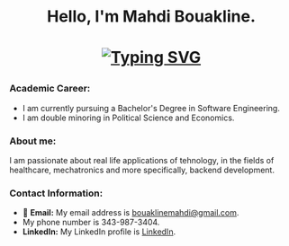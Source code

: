 <h1 align="center">
Hello, I'm Mahdi Bouakline.
<h1>

<p align="center">
  <!-- <img src="https://readme-typing-svg.herokuapp.com?size=30&color=808080&center=true&vCenter=true&lines=Software+Developer"> -->
  <a href="https://git.io/typing-svg"><img src="https://readme-typing-svg.demolab.com?font=Fira+Code&size=30&pause=1000&color=808080&center=true&width=600&lines=Software+Engineer" alt="Typing SVG" /></a>
 </p>

### Academic Career:
- I am currently pursuing a Bachelor's Degree in Software Engineering. 
- I am double minoring in Political Science and Economics.

### About me:
I am passionate about real life applications of tehnology, in the fields of healthcare, mechatronics and more specifically, backend development.

### Contact Information:
- :email: **Email:** My email address is bouaklinemahdi@gmail.com.
- My phone number is 343-987-3404.
- **LinkedIn:** My LinkedIn profile is [LinkedIn](www.linkedin.com/in/mahdi-bouakline-1a06b3120).
  
<!--
**BouaklineMahdi/BouaklineMahdi** is a ✨ _special_ ✨ repository because its `README.md` (this file) appears on your GitHub profile.

Here are some ideas to get you started:

- 🔭 I’m currently working on ...
- 🌱 I’m currently learning ...
- 👯 I’m looking to collaborate on ...
- 🤔 I’m looking for help with ...
- 💬 Ask me about ...
- 📫 How to reach me: ...
- 😄 Pronouns: ...
- ⚡ Fun fact: ...
-->
